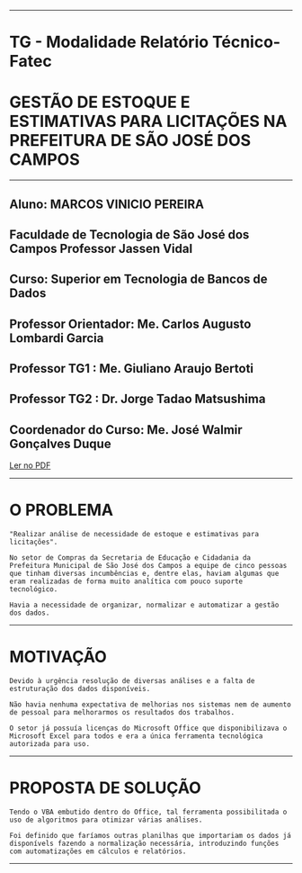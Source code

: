 * * *
# TG - Modalidade Relatório Técnico-Fatec
# GESTÃO DE ESTOQUE E ESTIMATIVAS PARA LICITAÇÕES NA PREFEITURA DE SÃO JOSÉ DOS CAMPOS
* * *
## Aluno: **MARCOS VINICIO PEREIRA** 
## Faculdade de Tecnologia de São José dos Campos Professor Jassen Vidal
## Curso: **Superior em Tecnologia de Bancos de Dados**
## Professor Orientador: Me. Carlos Augusto Lombardi Garcia
## Professor TG1       : Me. Giuliano Araujo Bertoti 
## Professor TG2       : Dr. Jorge Tadao Matsushima 
## Coordenador do Curso: Me. José Walmir Gonçalves Duque

[Ler no PDF]( https://github.com/MarcosVP-Fatec/RT-Fatec-Estoque/blob/master/TG%20-%20Marcos%20Vinicio%20Pereira%20-%20Modalidade%203%20-%20Relat%C3%B3rio%20T%C3%A9cnico.pdf )

* * *
# O PROBLEMA

	"Realizar análise de necessidade de estoque e estimativas para licitações".

	No setor de Compras da Secretaria de Educação e Cidadania da Prefeitura Municipal de São José dos Campos a equipe de cinco pessoas que tinham diversas incumbências e, dentre elas, haviam algumas que eram realizadas de forma muito analítica com pouco suporte tecnológico.

	Havia a necessidade de organizar, normalizar e automatizar a gestão dos dados.

*   *   *

# MOTIVAÇÃO

	Devido à urgência resolução de diversas análises e a falta de estruturação dos dados disponíveis.

	Não havia nenhuma expectativa de melhorias nos sistemas nem de aumento de pessoal para melhorarmos os resultados dos trabalhos.

	O setor já possuía licenças do Microsoft Office que disponibilizava o Microsoft Excel para todos e era a única ferramenta tecnológica autorizada para uso.
	
*   *   *

# PROPOSTA DE SOLUÇÃO

	Tendo o VBA embutido dentro do Office, tal ferramenta possibilitada o uso de algoritmos para otimizar várias análises.

	Foi definido que faríamos outras planilhas que importariam os dados já disponívels fazendo a normalização necessária, introduzindo funções com automatizações em cálculos e relatórios.

*   *   *


